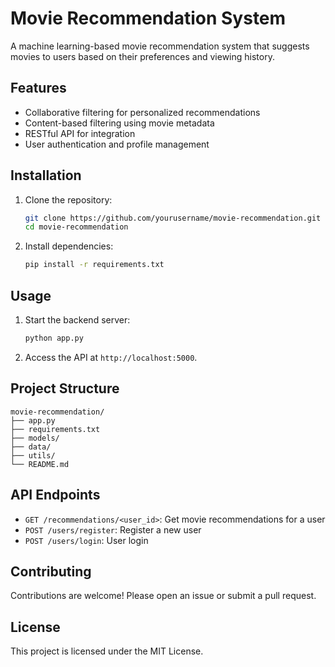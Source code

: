 # Movie Recommendation System

A machine learning-based movie recommendation system that suggests movies to users based on their preferences and viewing history.

## Features

- Collaborative filtering for personalized recommendations
- Content-based filtering using movie metadata
- RESTful API for integration
- User authentication and profile management

## Installation

1. Clone the repository:
    ```bash
    git clone https://github.com/yourusername/movie-recommendation.git
    cd movie-recommendation
    ```
2. Install dependencies:
    ```bash
    pip install -r requirements.txt
    ```

## Usage

1. Start the backend server:
    ```bash
    python app.py
    ```
2. Access the API at `http://localhost:5000`.

## Project Structure

```
movie-recommendation/
├── app.py
├── requirements.txt
├── models/
├── data/
├── utils/
└── README.md
```

## API Endpoints

- `GET /recommendations/<user_id>`: Get movie recommendations for a user
- `POST /users/register`: Register a new user
- `POST /users/login`: User login

## Contributing

Contributions are welcome! Please open an issue or submit a pull request.

## License

This project is licensed under the MIT License.